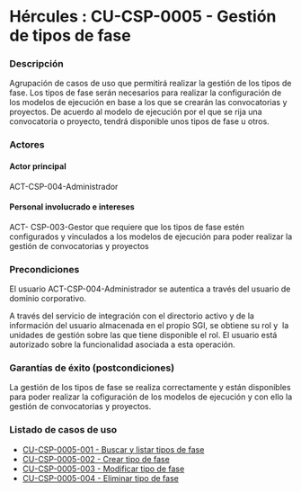 # Hércules : CU\-CSP\-0005 \- Gestión de tipos de fase



### Descripción

Agrupación de casos de uso que permitirá realizar la gestión de los tipos de fase. Los tipos de fase serán necesarios para realizar la configuración de los modelos de ejecución en base a los que se crearán las convocatorias y proyectos. De acuerdo al modelo de ejecución por el que se rija una convocatoria o proyecto, tendrá disponible unos tipos de fase u otros.

### Actores

#### Actor principal

ACT\-CSP\-004\-Administrador

#### Personal involucrado e intereses

ACT\- CSP\-003\-Gestor que requiere que los tipos de fase estén configurados y vinculados a los modelos de ejecución para poder realizar la gestión de convocatorias y proyectos

### Precondiciones

El usuario ACT\-CSP\-004\-Administrador se autentica a través del usuario de dominio corporativo.

A través del servicio de integración con el directorio activo y de la información del usuario almacenada en el propio SGI, se obtiene su rol y  la unidades de gestión sobre las que tiene disponible el rol. El usuario está autorizado sobre la funcionalidad asociada a esta operación.

### Garantías de éxito (postcondiciones)

La gestión de los tipos de fase se realiza correctamente y están disponibles para poder realizar la cofiguración de los modelos de ejecución y con ello la gestión de convocatorias y proyectos.

  


### Listado de casos de uso

  


* [CU\-CSP\-0005\-001 \- Buscar y listar tipos de fase](/hercules/sgi-sistema-de-gestion-de-investigacion/requisitos-y-analisis-funcional/analisis-funcional-sgi-hercules/csp-modulo-de-convocatorias-ayudas-solicitudes-proyectos-y-contratos-y-grupos-de-investigacion/csp-casos-de-uso/cu-csp-0005-gestion-de-tipos-de-fase/cu-csp-0005-001-buscar-y-listar-tipos-de-fase.md "/hercules/sgi-sistema-de-gestion-de-investigacion/requisitos-y-analisis-funcional/analisis-funcional-sgi-hercules/csp-modulo-de-convocatorias-ayudas-solicitudes-proyectos-y-contratos-y-grupos-de-investigacion/csp-casos-de-uso/cu-csp-0005-gestion-de-tipos-de-fase/cu-csp-0005-001-buscar-y-listar-tipos-de-fase.md")
* [CU\-CSP\-0005\-002 \- Crear tipo de fase](/hercules/sgi-sistema-de-gestion-de-investigacion/requisitos-y-analisis-funcional/analisis-funcional-sgi-hercules/csp-modulo-de-convocatorias-ayudas-solicitudes-proyectos-y-contratos-y-grupos-de-investigacion/csp-casos-de-uso/cu-csp-0005-gestion-de-tipos-de-fase/cu-csp-0005-002-crear-tipo-de-fase.md "/hercules/sgi-sistema-de-gestion-de-investigacion/requisitos-y-analisis-funcional/analisis-funcional-sgi-hercules/csp-modulo-de-convocatorias-ayudas-solicitudes-proyectos-y-contratos-y-grupos-de-investigacion/csp-casos-de-uso/cu-csp-0005-gestion-de-tipos-de-fase/cu-csp-0005-002-crear-tipo-de-fase.md")
* [CU\-CSP\-0005\-003 \- Modificar tipo de fase](/hercules/sgi-sistema-de-gestion-de-investigacion/requisitos-y-analisis-funcional/analisis-funcional-sgi-hercules/csp-modulo-de-convocatorias-ayudas-solicitudes-proyectos-y-contratos-y-grupos-de-investigacion/csp-casos-de-uso/cu-csp-0005-gestion-de-tipos-de-fase/cu-csp-0005-003-modificar-tipo-de-fase.md "/hercules/sgi-sistema-de-gestion-de-investigacion/requisitos-y-analisis-funcional/analisis-funcional-sgi-hercules/csp-modulo-de-convocatorias-ayudas-solicitudes-proyectos-y-contratos-y-grupos-de-investigacion/csp-casos-de-uso/cu-csp-0005-gestion-de-tipos-de-fase/cu-csp-0005-003-modificar-tipo-de-fase.md")
* [CU\-CSP\-0005\-004 \- Eliminar tipo de fase](/hercules/sgi-sistema-de-gestion-de-investigacion/requisitos-y-analisis-funcional/analisis-funcional-sgi-hercules/csp-modulo-de-convocatorias-ayudas-solicitudes-proyectos-y-contratos-y-grupos-de-investigacion/csp-casos-de-uso/cu-csp-0005-gestion-de-tipos-de-fase/cu-csp-0005-004-eliminar-tipo-de-fase.md "/hercules/sgi-sistema-de-gestion-de-investigacion/requisitos-y-analisis-funcional/analisis-funcional-sgi-hercules/csp-modulo-de-convocatorias-ayudas-solicitudes-proyectos-y-contratos-y-grupos-de-investigacion/csp-casos-de-uso/cu-csp-0005-gestion-de-tipos-de-fase/cu-csp-0005-004-eliminar-tipo-de-fase.md")

  






